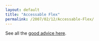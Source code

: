 ```yaml
---
layout: default
title: "Accessable Flex"
permalink: /2007/02/12/Accessable-Flex/
---
```


See all the <a href="http://weblogs.macromedia.com/lin/archives/2007/02/flex_2_and_acce.cfm" target="_blank">good advice here</a>.